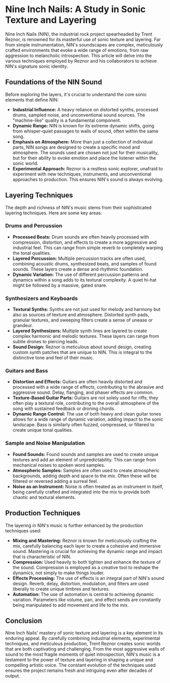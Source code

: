 # Nine Inch Nails: A Study in Sonic Texture and Layering

Nine Inch Nails (NIN), the industrial rock project spearheaded by Trent Reznor, is renowned for its masterful use of sonic texture and layering. Far from simple instrumentation, NIN's soundscapes are complex, meticulously crafted environments that evoke a wide range of emotions, from raw aggression to melancholic introspection. This article will delve into the various techniques employed by Reznor and his collaborators to achieve NIN's signature sonic identity.

## Foundations of the NIN Sound

Before exploring the layers, it's crucial to understand the core sonic elements that define NIN:

*   **Industrial Influence:** A heavy reliance on distorted synths, processed drums, sampled noise, and unconventional sound sources. The "machine-like" quality is a fundamental component.
*   **Dynamic Range:** NIN is known for its extreme dynamic shifts, going from whisper-quiet passages to walls of sound, often within the same song.
*   **Emphasis on Atmosphere:** More than just a collection of individual parts, NIN songs are designed to create a specific mood and atmosphere. The sounds used are chosen not just for their musicality, but for their ability to evoke emotion and place the listener within the sonic world.
*   **Experimental Approach:** Reznor is a restless sonic explorer, unafraid to experiment with new techniques, instruments, and unconventional approaches to production. This ensures NIN's sound is always evolving.

## Layering Techniques

The depth and richness of NIN's music stems from their sophisticated layering techniques. Here are some key areas:

###  Drums and Percussion

*   **Processed Beats:** Drum sounds are often heavily processed with compression, distortion, and effects to create a more aggressive and industrial feel. This can range from simple reverb to completely warping the tonal qualities.
*   **Layered Percussion:** Multiple percussion tracks are often used, combining acoustic drums, synthesized beats, and samples of found sounds. These layers create a dense and rhythmic foundation.
*   **Dynamic Variation:** The use of different percussion patterns and dynamics within a song adds to its textural complexity. A quiet hi-hat might be followed by a massive, gated snare.

###  Synthesizers and Keyboards

*   **Textural Synths:** Synths are not just used for melody and harmony but also as sources of texture and atmosphere. Distorted synth pads, granular textures, and sweeping filters create a sense of unease or grandeur.
*   **Layered Synthesizers:** Multiple synth lines are layered to create complex harmonic and melodic textures. These layers can range from subtle drones to piercing leads.
*   **Sound Design:** Reznor is meticulous about sound design, creating custom synth patches that are unique to NIN. This is integral to the distinctive tone and feel of their music.

###  Guitars and Bass

*   **Distortion and Effects:** Guitars are often heavily distorted and processed with a wide range of effects, contributing to the abrasive and aggressive sound. Delay, flanging, and phaser effects are common.
*   **Texture-Based Guitar Parts:** Guitars are not solely used for riffs; they often play a textural role, contributing to the overall atmosphere of the song with sustained feedback or droning chords.
*   **Dynamic Range Control:** The use of both heavy and clean guitar tones allows for a wide range of dynamic variation, adding impact to the sonic landscape. Bass is similarly often fuzzed, compressed, or filtered to create unique tonal qualities.

###  Sample and Noise Manipulation

*   **Found Sounds:** Found sounds and samples are used to create unique textures and add an element of unpredictability. This can range from mechanical noises to spoken word samples.
*   **Atmospheric Samples:** Samples are often used to create atmospheric backgrounds, adding depth and space to the mix. Often these will be filtered or reversed adding a surreal feel.
*   **Noise as an Instrument:** Noise is often treated as an instrument in itself, being carefully crafted and integrated into the mix to provide both chaotic and textural elements.

## Production Techniques

The layering in NIN's music is further enhanced by the production techniques used:

*   **Mixing and Mastering:** Reznor is known for meticulously crafting the mix, carefully balancing each layer to create a cohesive and immersive sound. Mastering is crucial for achieving the dynamic range and impact that is characteristic of NIN.
*   **Compression:** Used heavily to both tighten and enhance the texture of the sound. Compression is employed as a creative tool to reshape the dynamics, not simply to make things louder.
*   **Effects Processing:** The use of effects is an integral part of NIN's sound design. Reverb, delay, distortion, modulation, and filters are used liberally to create unique timbres and textures.
*   **Automation:** The use of automation is central to achieving dynamic variation. Parameters like volume, pan, and effect sends are constantly being manipulated to add movement and life to the mix.

## Conclusion

Nine Inch Nails' mastery of sonic texture and layering is a key element in its enduring appeal. By carefully combining industrial elements, experimental techniques, and meticulous production, Trent Reznor creates sonic worlds that are both captivating and challenging. From the most aggressive walls of sound to the most fragile moments of quiet introspection, NIN's music is a testament to the power of texture and layering in shaping a unique and compelling artistic voice. The constant evolution of the techniques used ensures the project remains fresh and intriguing even after decades of output.
